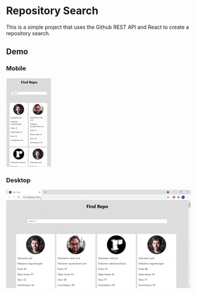# Repository Search
This is a simple project that uses the Github REST API and React to create a repository search.

## Demo
### Mobile
![Demo](mobile.gif)

### Desktop
![Demo](desktop.gif)